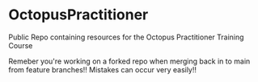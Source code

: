 # OctopusPractitioner
Public Repo containing resources for the Octopus Practitioner Training Course

Remeber you're working on a forked repo when merging back in to main from feature branches!! Mistakes can occur very easily!!
